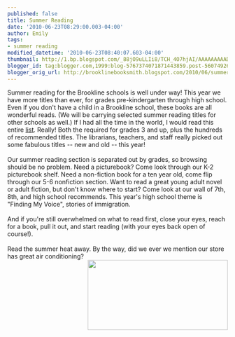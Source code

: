 ```yaml
---
published: false
title: Summer Reading
date: '2010-06-23T08:29:00.003-04:00'
author: Emily
tags:
- summer reading
modified_datetime: '2010-06-23T08:40:07.603-04:00'
thumbnail: http://1.bp.blogspot.com/_88jO9uLLIi8/TCH_4O7hjAI/AAAAAAAAADw/Z4VvlFR3mtQ/s72-c/girlinhammock1.jpg
blogger_id: tag:blogger.com,1999:blog-5767374071871443859.post-5607492631387178406
blogger_orig_url: http://brooklinebooksmith.blogspot.com/2010/06/summer-reading.html
---
```


Summer reading for the Brookline schools is well under way!  This year we have more titles than ever, for grades pre-kindergarten through high school.  Even if you don't have a child in a Brookline school, these books are all wonderful reads.  (We will be carrying selected summer reading titles for other schools as well.)  If I had all the time in the world, I would read this entire <a href="http://www.brookline.k12.ma.us/teaching+and+learning/libraries/">list</a>.  Really!  Both the required for grades 3 and up, plus the hundreds of recommended titles.  The librarians, teachers, and staff really picked out some fabulous titles -- new and old -- this year!<br /><br />Our summer reading section is separated out by grades, so browsing should be no problem.  Need a picturebook?  Come look through our K-2 picturebook shelf.  Need a non-fiction book for a ten year old, come flip through our 5-6 nonfiction section.  Want to read a great young adult novel or adult fiction,  but don't know where to start?  Come look at our wall of 7th, 8th, and high school recommends.  This year's high school theme is "Finding My Voice", stories of immigration.<br /><br />And if you're still overwhelmed on what to read first, close your eyes, reach for a book, pull it out, and start reading (with your eyes back open of course!).<br /><br />Read the summer heat away.  By the way, did we ever we mention our store has great air conditioning? <a onblur="try {parent.deselectBloggerImageGracefully();} catch(e) {}" href="http://1.bp.blogspot.com/_88jO9uLLIi8/TCH_4O7hjAI/AAAAAAAAADw/Z4VvlFR3mtQ/s1600/girlinhammock1.jpg"><img style="margin: 0pt 0pt 10px 10px; float: right; cursor: pointer; width: 320px; height: 160px;" src="http://1.bp.blogspot.com/_88jO9uLLIi8/TCH_4O7hjAI/AAAAAAAAADw/Z4VvlFR3mtQ/s320/girlinhammock1.jpg" alt="" id="BLOGGER_PHOTO_ID_5485947162659490818" border="0" /></a>